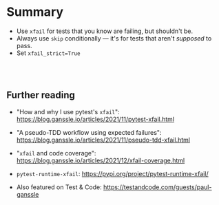 # Summary

- Use `xfail` for tests that you know are failing, but shouldn't be.
- Always use `skip` conditionally — it's for tests that aren't *supposed* to pass.
- Set `xfail_strict=True`

<br/><br/>

## Further reading

- "How and why I use pytest's `xfail`": https://blog.ganssle.io/articles/2021/11/pytest-xfail.html

- "A pseudo-TDD workflow using expected failures": https://blog.ganssle.io/articles/2021/11/pseudo-tdd-xfail.html

- "`xfail` and code coverage": https://blog.ganssle.io/articles/2021/12/xfail-coverage.html

- `pytest-runtime-xfail`: https://pypi.org/project/pytest-runtime-xfail/

- Also featured on Test & Code: https://testandcode.com/guests/paul-ganssle
